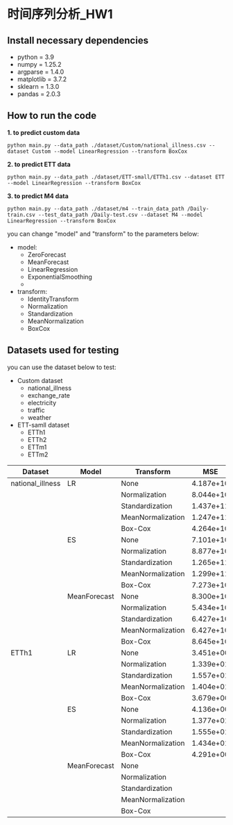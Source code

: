 # 时间序列分析_HW1
## Install necessary dependencies
- python = 3.9
- numpy = 1.25.2
- argparse = 1.4.0
- matplotlib = 3.7.2
- sklearn = 1.3.0
- pandas = 2.0.3

## How to run the code
**1. to predict custom data**
```
python main.py --data_path ./dataset/Custom/national_illness.csv --dataset Custom --model LinearRegression --transform BoxCox
```
**2. to predict ETT data**
```
python main.py --data_path ./dataset/ETT-small/ETTh1.csv --dataset ETT --model LinearRegression --transform BoxCox
```

**3. to predict M4 data**
```
python main.py --data_path ./dataset/m4 --train_data_path /Daily-train.csv --test_data_path /Daily-test.csv --dataset M4 --model LinearRegression --transform BoxCox
```

you can change "model" and "transform" to the parameters below:
- model:
  - ZeroForecast
  - MeanForecast
  - LinearRegression
  - ExponentialSmoothing
  - 
- transform:
  - IdentityTransform
  - Normalization
  - Standardization
  - MeanNormalization
  - BoxCox

## Datasets used for testing
you can use the dataset below to test:
- Custom dataset
  - national_illness
  - exchange_rate
  - electricity
  - traffic
  - weather
- ETT-samll dataset
  - ETTh1
  - ETTh2
  - ETTm1
  - ETTm2

| Dataset  | Model | Transform | MSE  | MAE  | MAPE | SMAPE | MASE |
| -------- | ----- | --------- | ----- | ----- | ----- | ----- | ----- |
| national_illness  | LR    | None      |   4.187e+10   |  1.578e+05    |  1.420e+01    |   1.455e+01   |  6.666e-01    |
|          |       | Normalization |   8.044e+10   |  2.315e+05    |   2.245e+01   |   1.968e+01    |   1.134e+00   |
|          |       | Standardization   |   1.437e+11   |   3.138e+05   |   3.046e+01    |   2.506e+01    |   1.651e+00   |
|          |       | MeanNormalization   |  1.247e+11   |  3.028e+05   |   2.954e+01   |   2.475e+01   |   1.523e+00   |
|          |       | Box-Cox   |  4.264e+10    |   1.599e+05   |  1.440e+01   |   1.480e+01   |  6.789e-01   |
|          | ES   | None      |   7.101e+10   |  2.205e+05    |    1.949e+01  |    2.019e+01   |   1.051e+00   |
|          |       | Normalization |   8.877e+10   |  2.452e+05    |   2.429e+01   |   2.108e+01    |   1.099e+00   |
|          |       | Standardization     |   1.265e+11   |   2.877e+05   |   2.923e+01   |    2.394e+01   |  1.360e+00    |
|          |       | MeanNormalization    |   1.299e+11   |   2.939e+05   |   2.979e+01   |    2.437e+01   |   1.374e+00   |
|          |       | Box-Cox   |   7.273e+10   |  2.233e+05    |   1.967e+01   |   2.047e+01   |   1.068e+00   |      
|          | MeanForecast   | None      |   8.300e+10   |  2.486e+05    |    2.079e+01  |    2.307e+01   |   1.204e+00   |
|          |       | Normalization |  5.434e+10  |  1.992e+05    |   1.828e+01   |   1.760e+01    |   8.639e-01   |
|          |       | Standardization     |  6.427e+10   |   2.125e+05   |   2.102e+01  |   1.872e+01   |   9.496e-01   |
|          |       | MeanNormalization    |   6.427e+10   |   2.125e+05   |   2.102e+01   |   1.872e+01   |   9.496e-01   |
|          |       | Box-Cox   |   8.645e+10   |  2.549e+05    |   2.129e+01   |    2.374e+01   |   1.236e+00   |
| ETTh1  | LR    | None      |   3.451e+00   |   1.370e+00   |   3.603e+04   |   3.169e+01   |   1.105e+00   |
|          |       | Normalization |   1.339e+01  |   3.037e+00   |  1.234e+05    |  5.169e+01    |   2.853e+00   |
|          |       | Standardization   |  1.557e+01    |   3.272e+00   |   1.339e+05   |   5.406e+01   |   3.095e+00   |
|          |       | MeanNormalization   |  1.404e+01   |   3.122e+00   |  1.290e+05    |  5.254e+01    |   2.932e+00   |
|          |       | Box-Cox   |   3.679e+00  |  1.423e+00    |   3.047e+04   |   3.522e+01   |   1.154e+00   |
|          | ES   | None      |   4.136e+00   |   1.538e+00   |   4.114e+04   |  3.499e+01    |   1.277e+00   |
|          |       | Normalization |  1.377e+01   |   3.050e+00   |   1.226e+05   |  5.175e+01    |  2.866e+00    |
|          |       | Standardization   |   1.555e+01   |   3.260e+00   |   1.351e+05   |   5.370e+01   |   3.085e+00   |
|          |       | MeanNormalization   |  1.434e+01   |    3.137e+00  |    1.279e+05  |   5.267e+01   |   2.946e+00   |
|          |       | Box-Cox   |   4.291e+00  |   1.568e+00   |  3.612e+04    |   3.821e+01   |  1.303e+00    |  
|          | MeanForecast   | None      |      |      |      |      |      |
|          |       | Normalization |     |      |      |      |      |
|          |       | Standardization   |      |      |      |      |      |
|          |       | MeanNormalization   |     |      |      |      |      |
|          |       | Box-Cox   |     |      |      |      |      |
















